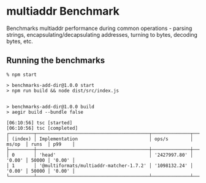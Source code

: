# multiaddr Benchmark

Benchmarks multiaddr performance during common operations - parsing strings,
encapsulating/decapsulating addresses, turning to bytes, decoding bytes, etc.

## Running the benchmarks

```console
% npm start

> benchmarks-add-dir@1.0.0 start
> npm run build && node dist/src/index.js


> benchmarks-add-dir@1.0.0 build
> aegir build --bundle false

[06:10:56] tsc [started]
[06:10:56] tsc [completed]
┌─────────┬─────────────────────────────────────────┬──────────────┬────────┬───────┬────────┐
│ (index) │ Implementation                          │ ops/s        │ ms/op  │ runs  │ p99    │
├─────────┼─────────────────────────────────────────┼──────────────┼────────┼───────┼────────┤
│ 0       │ 'head'                                  │ '2427997.80' │ '0.00' │ 50000 │ '0.00' │
│ 1       │ '@multiformats/multiaddr-matcher-1.7.2' │ '1098132.24' │ '0.00' │ 50000 │ '0.00' │
└─────────┴─────────────────────────────────────────┴──────────────┴────────┴───────┴────────┘
```
